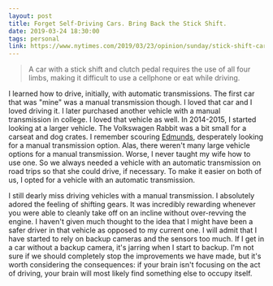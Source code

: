 ```yaml
---
layout: post
title: Forget Self-Driving Cars. Bring Back the Stick Shift.
date: 2019-03-24 18:30:00
tags: personal
link: https://www.nytimes.com/2019/03/23/opinion/sunday/stick-shift-cars.html
---
```


> A car with a stick shift and clutch pedal requires the use of all four limbs, making it difficult to use a cellphone or eat while driving.

I learned how to drive, initially, with automatic transmissions. The first car that was "mine" was a manual transmission though. I loved that car and I loved driving it. I later purchased another vehicle with a manual transmission in college. I loved that vehicle as well. In 2014-2015, I started looking at a larger vehicle. The Volkswagen Rabbit was a bit small for a carseat and dog crates. I remember scouring [Edmunds](https://www.edmunds.com), desperately looking for a manual transmission option. Alas, there weren't many large vehicle options for a manual transmission. Worse, I never taught my wife how to use one. So we always needed a vehicle with an automatic transmission on road trips so that she could drive, if necessary. To make it easier on both of us, I opted for a vehicle with an automatic transmission.

I still dearly miss driving vehicles with a manual transmission. I absolutely adored the feeling of shifting gears. It was incredibly rewarding whenever you were able to cleanly take off on an incline without over-revving the engine. I haven't given much thought to the idea that I might have been a safer driver in that vehicle as opposed to my current one. I will admit that I have started to rely on backup cameras and the sensors too much. If I get in a car without a backup camera, it's jarring when I start to backup. I'm not sure if we should completely stop the improvements we have made, but it's worth considering the consequences: if your brain isn't focusing on the act of driving, your brain will most likely find something else to occupy itself.